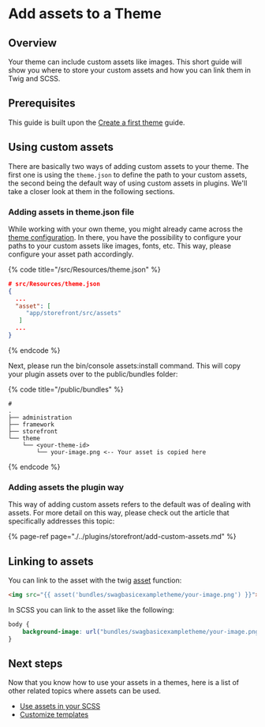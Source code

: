 # Add assets to a Theme

## Overview

Your theme can include custom assets like images. This short guide will show you where to store your custom assets and how you can link them in Twig and SCSS.

## Prerequisites

This guide is built upon the [Create a first theme](./create-a-theme.md) guide.

## Using custom assets 

There are basically two ways of adding custom assets to your theme. The first one is using the `theme.json` to define 
the path to your custom assets, the second being the default way of using custom assets in plugins. We'll take a closer
look at them in the following sections.

### Adding assets in theme.json file

While working with your own theme, you might already came across the [theme configuration](./theme-configuration.md).
In there, you have the possibility to configure your paths to your custom assets like images, fonts, etc. This way,
please configure your asset path accordingly.

{% code title="<plugin root>/src/Resources/theme.json" %}
```json
# src/Resources/theme.json
{
  ...
  "asset": [
     "app/storefront/src/assets"
   ]
  ...
}
```
{% endcode %}

Next, please run the bin/console assets:install command. This will copy your plugin assets over to the public/bundles folder:

{% code title="<shopware root>/public/bundles" %}
```
# 
.
├── administration
├── framework
├── storefront
└── theme
    └── <your-theme-id>
        └── your-image.png <-- Your asset is copied here
```
{% endcode %}

### Adding assets the plugin way

This way of adding custom assets refers to the default was of dealing with assets. For more detail on this way, please
check out the article that specifically addresses this topic: 

{% page-ref page="./../plugins/storefront/add-custom-assets.md" %}

## Linking to assets

You can link to the asset with the twig 
[asset](https://symfony.com/doc/current/templates.html#linking-to-css-javascript-and-image-assets) function:

```html
<img src="{{ asset('bundles/swagbasicexampletheme/your-image.png') }}">
```

In SCSS you can link to the asset like the following:

```css
body {
    background-image: url("bundles/swagbasicexampletheme/your-image.png");
}
```

## Next steps

Now that you know how to use your assets in a themes, here is a list of other related topics where assets can be used.
 
* [Use assets in your SCSS](./add-assets-to-theme.md)
* [Customize templates](../plugins/storefront/customize-templates.md)